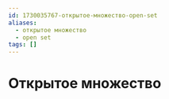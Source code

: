 ```yaml
---
id: 1730035767-открытое-множество-open-set
aliases:
  - открытое множество
  - open set
tags: []
---
```


# Открытое множество

